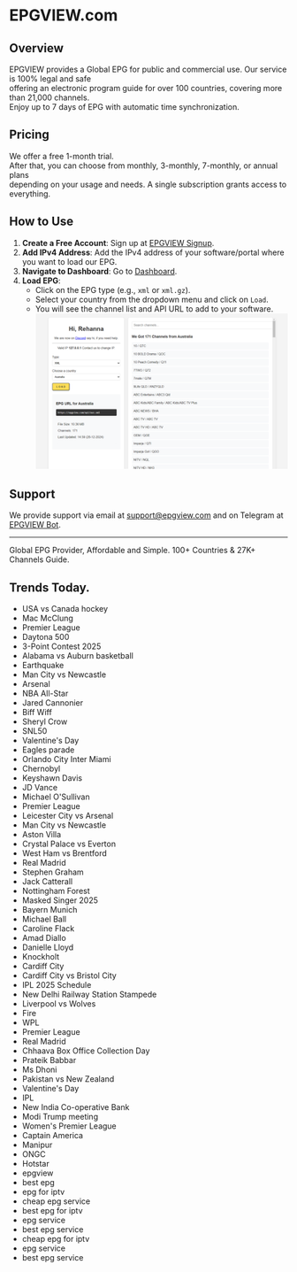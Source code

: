 # EPGVIEW.com



## Overview
EPGVIEW provides a Global EPG for public and commercial use. Our service is 100% legal and safe\
offering an electronic program guide for over 100 countries, covering more than 21,000 channels.\
Enjoy up to 7 days of EPG with automatic time synchronization.

## Pricing
We offer a free 1-month trial. \
After that, you can choose from monthly, 3-monthly, 7-monthly, or annual plans \
depending on your usage and needs. A single subscription grants access to everything.

## How to Use
1. **Create a Free Account**: Sign up at [EPGVIEW Signup](https://epgview.com/signup.php).
2. **Add IPv4 Address**: Add the IPv4 address of your software/portal where you want to load our EPG.
3. **Navigate to Dashboard**: Go to [Dashboard](https://epgview.com/dashboard.php).
4. **Load EPG**:
   - Click on the EPG type (e.g., `xml` or `xml.gz`).
   - Select your country from the dropdown menu and click on `Load`.
   - You will see the channel list and API URL to add to your software.
![EPGVIEW](img/dashboard.png)
## Support
We provide support via email at [support@epgview.com](mailto:support@epgview.com) and on Telegram at [EPGVIEW Bot](https://t.me/epgview_bot).

---

Global EPG Provider, Affordable and Simple. 100+ Countries & 27K+ Channels Guide.

## Trends Today.

- USA vs Canada hockey
- Mac McClung
- Premier League
- Daytona 500
- 3-Point Contest 2025
- Alabama vs Auburn basketball
- Earthquake
- Man City vs Newcastle
- Arsenal
- NBA All-Star
- Jared Cannonier
- Biff Wiff
- Sheryl Crow
- SNL50
- Valentine's Day
- Eagles parade
- Orlando City  Inter Miami
- Chernobyl
- Keyshawn Davis
- JD Vance
- Michael O'Sullivan
- Premier League
- Leicester City vs Arsenal
- Man City vs Newcastle
- Aston Villa
- Crystal Palace vs Everton
- West Ham vs Brentford
- Real Madrid
- Stephen Graham
- Jack Catterall
- Nottingham Forest
- Masked Singer 2025
- Bayern Munich
- Michael Ball
- Caroline Flack
- Amad Diallo
- Danielle Lloyd
- Knockholt
- Cardiff City
- Cardiff City vs Bristol City
- IPL 2025 Schedule
- New Delhi Railway Station Stampede
- Liverpool vs Wolves
- Fire
- WPL
- Premier League
- Real Madrid
- Chhaava Box Office Collection Day
- Prateik Babbar
- Ms Dhoni
- Pakistan vs New Zealand
- Valentine's Day
- IPL
- New India Co-operative Bank
- Modi Trump meeting
- Women's Premier League
- Captain America
- Manipur
- ONGC
- Hotstar
- epgview
- best epg
- epg for iptv
- cheap epg service
- best epg for iptv
- epg service
- best epg service
- cheap epg for iptv
- epg service
- best epg service
